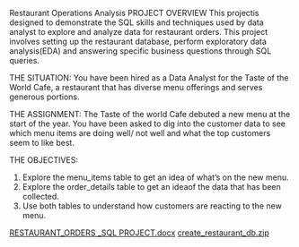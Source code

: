 Restaurant Operations Analysis
PROJECT OVERVIEW
This projectis designed to demonstrate the SQL skills and techniques used by data analyst to explore and analyze data for restaurant orders. This project involves setting up the restaurant database, perform exploratory data analysis(EDA) and answering specific business questions through SQL queries.  

THE SITUATION:
You have been hired as a Data Analyst for the Taste of the World Cafe, a restaurant that has diverse menu offerings and serves generous portions.

THE ASSIGNMENT:
The Taste of the world Cafe debuted a new menu at the start of the year.
You have been asked to dig into the customer  data to see which menu items are doing well/ not well and what the top customers seem to like best.

THE OBJECTIVES:
1.	Explore the menu_items table to get an idea of what’s on the new menu.
2.	Explore the order_details table to get an ideaof the data that has been collected.
3.	Use both tables to understand how customers are reacting to the new menu.


[RESTAURANT_ORDERS _SQL PROJECT.docx](https://github.com/user-attachments/files/18812005/RESTAURANT_ORDERS._SQL.PROJECT.docx)
[create_restaurant_db.zip](https://github.com/user-attachments/files/18812012/create_restaurant_db.zip)
